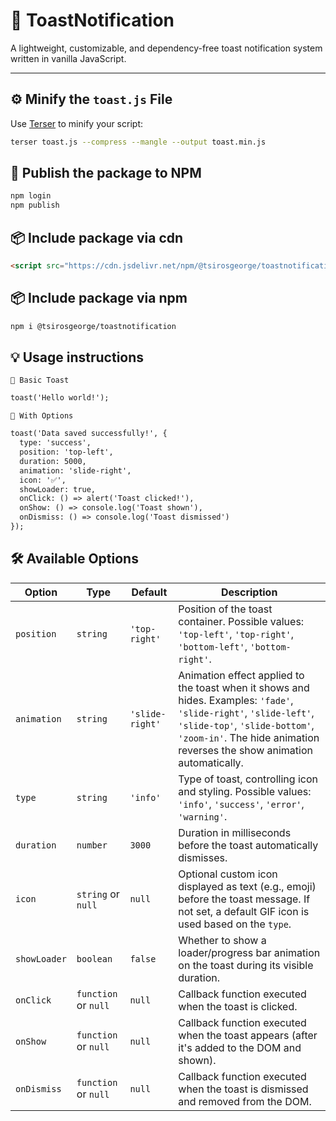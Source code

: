 # 🔔 ToastNotification

A lightweight, customizable, and dependency-free toast notification system written in vanilla JavaScript.

---

## ⚙️ Minify the `toast.js` File

Use [Terser](https://github.com/terser/terser) to minify your script:

```bash
terser toast.js --compress --mangle --output toast.min.js
```

## 🚀 Publish the package to NPM

```bash
npm login
npm publish
```

## 📦 Include package via cdn
```html
<script src="https://cdn.jsdelivr.net/npm/@tsirosgeorge/toastnotification@{LATEST VERSION GOES HERE}/toast.min.js"></script>
```

## 📦 Include package via npm
```bash
npm i @tsirosgeorge/toastnotification
``` 

## 💡 Usage instructions
    🔹 Basic Toast
```html
toast('Hello world!');
```

    🔸 With Options
```html
toast('Data saved successfully!', {
  type: 'success',
  position: 'top-left',
  duration: 5000,
  animation: 'slide-right',
  icon: '✅',
  showLoader: true,
  onClick: () => alert('Toast clicked!'),
  onShow: () => console.log('Toast shown'),
  onDismiss: () => console.log('Toast dismissed')
});
```

## 🛠️ Available Options

| Option       | Type       | Default       | Description                                                                                   |
|--------------|------------|---------------|-----------------------------------------------------------------------------------------------|
| `position`   | `string`   | `'top-right'` | Position of the toast container. Possible values: `'top-left'`, `'top-right'`, `'bottom-left'`, `'bottom-right'`. |
| `animation`  | `string`   | `'slide-right'` | Animation effect applied to the toast when it shows and hides. Examples: `'fade'`, `'slide-right'`, `'slide-left'`, `'slide-top'`, `'slide-bottom'`, `'zoom-in'`. The hide animation reverses the show animation automatically. |
| `type`       | `string`   | `'info'`      | Type of toast, controlling icon and styling. Possible values: `'info'`, `'success'`, `'error'`, `'warning'`. |
| `duration`   | `number`   | `3000`        | Duration in milliseconds before the toast automatically dismisses.                            |
| `icon`       | `string` or `null` | `null` | Optional custom icon displayed as text (e.g., emoji) before the toast message. If not set, a default GIF icon is used based on the `type`. |
| `showLoader` | `boolean`  | `false`       | Whether to show a loader/progress bar animation on the toast during its visible duration.    |
| `onClick`    | `function` or `null` | `null` | Callback function executed when the toast is clicked.                                        |
| `onShow`     | `function` or `null` | `null` | Callback function executed when the toast appears (after it's added to the DOM and shown).   |
| `onDismiss`  | `function` or `null` | `null` | Callback function executed when the toast is dismissed and removed from the DOM.             |